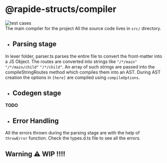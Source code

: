# @rapide-structs/compiler
![test cases](https://github.com/Borrus-sudo/rapide-structs/actions/workflows/test.yml/badge.svg)
<br/>
The main compiler for the project
All the source code lives in `src/` directory.

- ## Parsing stage
In lexer folder, parser.ts parses the entire file to convert the front-matter into a JS Object. The routes are converted into strings like `"/*/main"` `"/*/main/child"` `"/*/child"`.
An array of such strings are passed into the compileStringRoutes method which compiles them into an AST.
During AST creation the options in `[here]` are compiled using `compileOptions`. 

- ## Codegen stage
**TODO**

- ## Error Handling
All the errors thrown during the parsing stage are with the help of `throwError` function. Check the types.d.ts file to see all the errors.


## Warning ⚠ WIP !!!!
